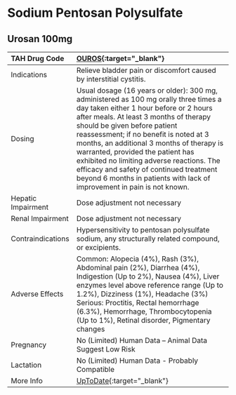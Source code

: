 # Sodium Pentosan Polysulfate

## Urosan 100mg

| TAH Drug Code      | [OUROS](https://www.tahsda.org.tw/drugs/hissearch.php?drug_code=OUROS){:target="_blank"}                                                                                                                                                                                                                                                                                                                                                                                                               |
|:-------------------|:-------------------------------------------------------------------------------------------------------------------------------------------------------------------------------------------------------------------------------------------------------------------------------------------------------------------------------------------------------------------------------------------------------------------------------------------------------------------------------------------------------|
| Indications        | Relieve bladder pain or discomfort caused by interstitial cystitis.                                                                                                                                                                                                                                                                                                                                                                                                                                    |
| Dosing             | Usual dosage (16 years or older): 300 mg, administered as 100 mg orally three times a day taken either 1 hour before or 2 hours after meals. At least 3 months of therapy should be given before patient reassessment; if no benefit is noted at 3 months, an additional 3 months of therapy is warranted, provided the patient has exhibited no limiting adverse reactions. The efficacy and safety of continued treatment beyond 6 months in patients with lack of improvement in pain is not known. |
| Hepatic Impairment | Dose adjustment not necessary                                                                                                                                                                                                                                                                                                                                                                                                                                                                          |
| Renal Impairment   | Dose adjustment not necessary                                                                                                                                                                                                                                                                                                                                                                                                                                                                          |
| Contraindications  | Hypersensitivity to pentosan polysulfate sodium, any structurally related compound, or excipients.                                                                                                                                                                                                                                                                                                                                                                                                     |
| Adverse Effects    | Common: Alopecia (4%), Rash (3%), Abdominal pain (2%), Diarrhea (4%), Indigestion (Up to 2%), Nausea (4%), Liver enzymes level above reference range (Up to 1.2%), Dizziness (1%), Headache (3%) Serious: Proctitis, Rectal hemorrhage (6.3%), Hemorrhage, Thrombocytopenia (Up to 1%), Retinal disorder, Pigmentary changes                                                                                                                                                                           |
| Pregnancy          | No (Limited) Human Data – Animal Data Suggest Low Risk                                                                                                                                                                                                                                                                                                                                                                                                                                                 |
| Lactation          | No (Limited) Human Data - Probably Compatible                                                                                                                                                                                                                                                                                                                                                                                                                                                          |
| More Info          | [UpToDate](https://www.uptodate.com/contents/sodium-pentosan-polysulfate-drug-information){:target="_blank"}                                                                                                                                                                                                                                                                                                                                                                                           |

